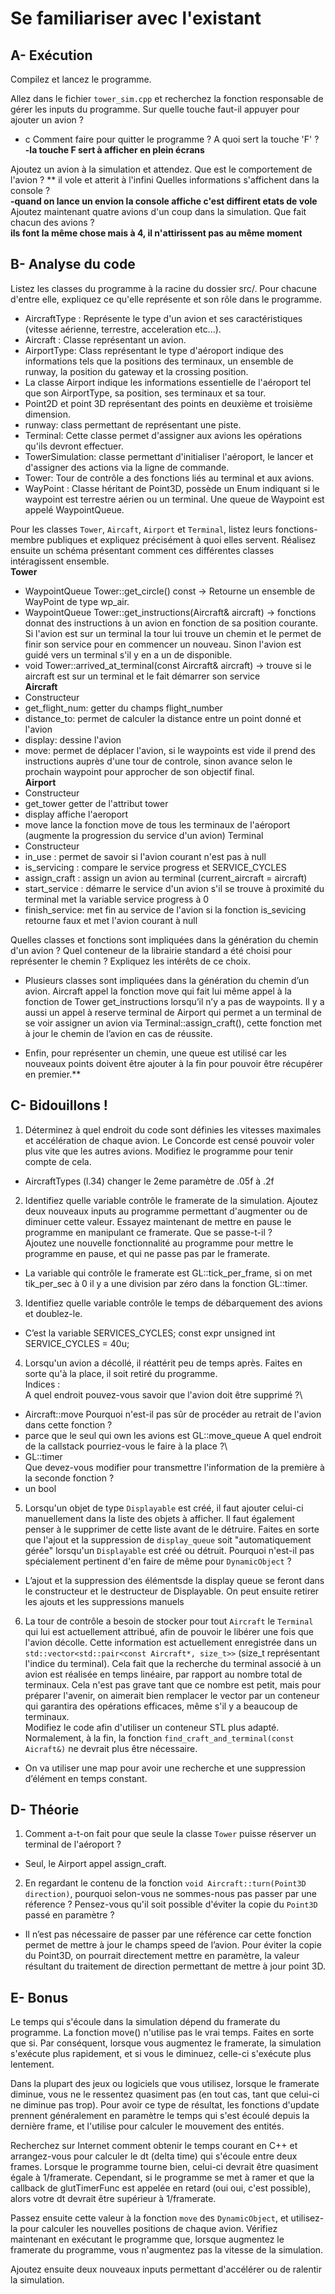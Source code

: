 # Se familiariser avec l'existant

## A- Exécution

Compilez et lancez le programme.

Allez dans le fichier `tower_sim.cpp` et recherchez la fonction responsable de gérer les inputs du programme.
Sur quelle touche faut-il appuyer pour ajouter un avion ?
* c
Comment faire pour quitter le programme ?
A quoi sert la touche 'F' ?
</br>**-la touche F sert à afficher en plein écrans**

Ajoutez un avion à la simulation et attendez.
Que est le comportement de l'avion ?
** il vole et atterit à l'infini
Quelles informations s'affichent dans la console ?
**</br>-quand on lance un envion la console affiche c'est diffirent etats de vole**  
Ajoutez maintenant quatre avions d'un coup dans la simulation.
Que fait chacun des avions ? 
**</br>ils font la même chose mais à 4, il n'attirissent pas au même moment**
## B- Analyse du code

Listez les classes du programme à la racine du dossier src/.
Pour chacune d'entre elle, expliquez ce qu'elle représente et son rôle dans le programme.
* AircraftType : Représente le type d'un avion et ses caractéristiques (vitesse aérienne, 
terrestre, acceleration etc...).
* Aircraft : Classe représentant un avion.
* AirportType: Class représentant le type d'aéroport indique des informations tels que la 
positions des terminaux, un ensemble de runway, la position du gateway et la crossing 
position.
* La classe Airport indique les informations essentielle de l'aéroport tel que son 
AirportType, sa position, ses terminaux et sa tour.
* Point2D et point 3D représentant des points en deuxième et troisième dimension.
* runway: class permettant de représentant une piste.
* Terminal: Cette classe permet d'assigner aux avions les opérations qu'ils devront 
effectuer.
* TowerSimulation: classe permettant d'initialiser l'aéroport, le lancer et d'assigner des 
actions via la ligne de commande.
* Tower: Tour de contrôle a des fonctions liés au terminal et aux avions.
* WayPoint : Classe héritant de Point3D, possède un Enum indiquant si le waypoint est 
terrestre aérien ou un terminal. Une queue de Waypoint est appelé WaypointQueue.


Pour les classes `Tower`, `Aircaft`, `Airport` et `Terminal`, listez leurs fonctions-membre publiques et expliquez précisément à quoi elles servent.
Réalisez ensuite un schéma présentant comment ces différentes classes intéragissent ensemble.
**<br/>Tower**
- WaypointQueue Tower::get_circle() const -> Retourne un ensemble de WayPoint de type 
wp_air.
- WaypointQueue Tower::get_instructions(Aircraft& aircraft) -> fonctions donnat des 
instructions à un avion en fonction de sa position courante. Si l'avion est sur un terminal la
tour lui trouve un chemin et le permet de finir son service pour en commencer un 
nouveau. Sinon l'avion est guidé vers un terminal s'il y en a un de disponible.
- void Tower::arrived_at_terminal(const Aircraft& aircraft) -> trouve si le aircraft est sur un 
terminal et le fait démarrer son service
**<br/>Aircraft**
- Constructeur 
- get_flight_num: getter du champs flight_number
- distance_to: permet de calculer la distance entre un point donné et l'avion
- display: dessine l'avion 
- move: permet de déplacer l'avion, si le waypoints est vide il prend des instructions 
auprès d'une tour de controle, sinon avance selon le prochain waypoint pour approcher de 
son objectif final.
**<br/>Airport**
- Constructeur 
- get_tower getter de l'attribut tower
- display affiche l'aeroport
- move lance la fonction move de tous les terminaux de l'aéroport (augmente la 
progression du service d'un avion)
Terminal
- Constructeur
- in_use : permet de savoir si l'avion courant n'est pas à null
- is_servicing : compare le service progress et SERVICE_CYCLES 
- assign_craft : assign un avion au terminal (current_aircraft = aircraft)
- start_service : démarre le service d'un avion s'il se trouve à proximité du terminal met la 
variable service progress à 0
- finish_service: met fin au service de l'avion si la fonction is_sevicing retourne faux et met 
l'avion courant à null


Quelles classes et fonctions sont impliquées dans la génération du chemin d'un avion ?
Quel conteneur de la librairie standard a été choisi pour représenter le chemin ?
Expliquez les intérêts de ce choix.
**</br>** 
* Plusieurs classes sont impliquées dans la génération du chemin d’un avion. 
Aircraft appel la fonction move qui fait lui même appel à la fonction de Tower 
get_instructions lorsqu’il n’y a pas de waypoints.
Il y a aussi un appel à reserve terminal de Airport qui permet a un terminal de se voir 
assigner un avion via Terminal::assign_craft(), cette fonction met à jour le chemin de 
l’avion en cas de réussite. 

* Enfin, pour représenter un chemin, une queue est utilisé car les nouveaux points doivent être ajouter à la fin pour pouvoir être récupérer en premier.**

## C- Bidouillons !

1) Déterminez à quel endroit du code sont définies les vitesses maximales et accélération de chaque avion.
Le Concorde est censé pouvoir voler plus vite que les autres avions.
Modifiez le programme pour tenir compte de cela.
* AircraftTypes (l.34) changer le 2eme paramètre de .05f à .2f

2) Identifiez quelle variable contrôle le framerate de la simulation.
Ajoutez deux nouveaux inputs au programme permettant d'augmenter ou de diminuer cette valeur.
Essayez maintenant de mettre en pause le programme en manipulant ce framerate. Que se passe-t-il ?\
Ajoutez une nouvelle fonctionnalité au programme pour mettre le programme en pause, et qui ne passe pas par le framerate.
* La variable qui contrôle le framerate est GL::tick_per_frame, si on met tik_per_sec à 0 il y a
une division par zéro dans la fonction GL::timer.


3) Identifiez quelle variable contrôle le temps de débarquement des avions et doublez-le.
* C’est la variable SERVICES_CYCLES; const expr unsigned int SERVICE_CYCLES = 40u;


4) Lorsqu'un avion a décollé, il réattérit peu de temps après.
Faites en sorte qu'à la place, il soit retiré du programme.\
Indices :\
A quel endroit pouvez-vous savoir que l'avion doit être supprimé ?\
*  Aircraft::move
Pourquoi n'est-il pas sûr de procéder au retrait de l'avion dans cette fonction ?
*  parce que le seul qui own les avions est GL::move_queue
A quel endroit de la callstack pourriez-vous le faire à la place ?\
* GL::timer\
Que devez-vous modifier pour transmettre l'information de la première à la seconde fonction ?
*  un bool

5) Lorsqu'un objet de type `Displayable` est créé, il faut ajouter celui-ci manuellement dans la liste des objets à afficher.
Il faut également penser à le supprimer de cette liste avant de le détruire.
Faites en sorte que l'ajout et la suppression de `display_queue` soit "automatiquement gérée" lorsqu'un `Displayable` est créé ou détruit.
Pourquoi n'est-il pas spécialement pertinent d'en faire de même pour `DynamicObject` ?
* L’ajout et la suppression des élémentsde la display queue se feront dans le constructeur 
et le destructeur de Displayable. On peut ensuite retirer les ajouts et les suppressions 
manuels

6) La tour de contrôle a besoin de stocker pour tout `Aircraft` le `Terminal` qui lui est actuellement attribué, afin de pouvoir le libérer une fois que l'avion décolle.
Cette information est actuellement enregistrée dans un `std::vector<std::pair<const Aircraft*, size_t>>` (size_t représentant l'indice du terminal).
Cela fait que la recherche du terminal associé à un avion est réalisée en temps linéaire, par rapport au nombre total de terminaux.
Cela n'est pas grave tant que ce nombre est petit, mais pour préparer l'avenir, on aimerait bien remplacer le vector par un conteneur qui garantira des opérations efficaces, même s'il y a beaucoup de terminaux.\
Modifiez le code afin d'utiliser un conteneur STL plus adapté. Normalement, à la fin, la fonction `find_craft_and_terminal(const Aicraft&)` ne devrait plus être nécessaire.
* On va utiliser une map pour avoir une recherche et une suppression d’élément en temps 
constant.
## D- Théorie

1) Comment a-t-on fait pour que seule la classe `Tower` puisse réserver un terminal de l'aéroport ?
* Seul, le Airport appel assign_craft.

2) En regardant le contenu de la fonction `void Aircraft::turn(Point3D direction)`, pourquoi selon-vous ne sommes-nous pas passer par une réference ?
Pensez-vous qu'il soit possible d'éviter la copie du `Point3D` passé en paramètre ?
* Il n’est pas nécessaire de passer par une référence car cette fonction permet 
de mettre à jour le champs speed de l’avion. Pour éviter la copie du Point3D, on
pourrait directement mettre en paramètre, la valeur résultant du traitement de 
direction permettant de mettre à jour point 3D.
## E- Bonus

Le temps qui s'écoule dans la simulation dépend du framerate du programme.
La fonction move() n'utilise pas le vrai temps. Faites en sorte que si.
Par conséquent, lorsque vous augmentez le framerate, la simulation s'exécute plus rapidement, et si vous le diminuez, celle-ci s'exécute plus lentement.

Dans la plupart des jeux ou logiciels que vous utilisez, lorsque le framerate diminue, vous ne le ressentez quasiment pas (en tout cas, tant que celui-ci ne diminue pas trop).
Pour avoir ce type de résultat, les fonctions d'update prennent généralement en paramètre le temps qui s'est écoulé depuis la dernière frame, et l'utilise pour calculer le mouvement des entités.

Recherchez sur Internet comment obtenir le temps courant en C++ et arrangez-vous pour calculer le dt (delta time) qui s'écoule entre deux frames.
Lorsque le programme tourne bien, celui-ci devrait être quasiment égale à 1/framerate.
Cependant, si le programme se met à ramer et que la callback de glutTimerFunc est appelée en retard (oui oui, c'est possible), alors votre dt devrait être supérieur à 1/framerate.

Passez ensuite cette valeur à la fonction `move` des `DynamicObject`, et utilisez-la pour calculer les nouvelles positions de chaque avion.
Vérifiez maintenant en exécutant le programme que, lorsque augmentez le framerate du programme, vous n'augmentez pas la vitesse de la simulation.

Ajoutez ensuite deux nouveaux inputs permettant d'accélérer ou de ralentir la simulation.
